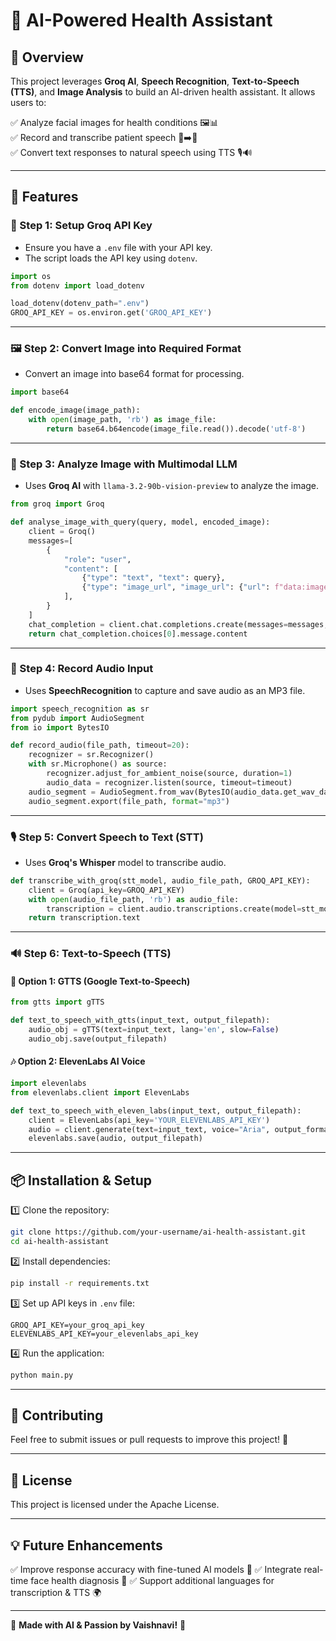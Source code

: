 # 🏥 AI-Powered Health Assistant

## 🚀 Overview
This project leverages **Groq AI**, **Speech Recognition**, **Text-to-Speech (TTS)**, and **Image Analysis** to build an AI-driven health assistant. It allows users to:

✅ Analyze facial images for health conditions 🖼️📊  
✅ Record and transcribe patient speech 🎤➡️📝  
✅ Convert text responses to natural speech using TTS 🎙️🔊

---

## 📌 Features

### 🔑 Step 1: Setup Groq API Key

- Ensure you have a `.env` file with your API key.
- The script loads the API key using `dotenv`.

```python
import os
from dotenv import load_dotenv

load_dotenv(dotenv_path=".env")
GROQ_API_KEY = os.environ.get('GROQ_API_KEY')
```

---

### 🖼️ Step 2: Convert Image into Required Format

- Convert an image into base64 format for processing.

```python
import base64

def encode_image(image_path):
    with open(image_path, 'rb') as image_file:
        return base64.b64encode(image_file.read()).decode('utf-8')
```

---

### 🤖 Step 3: Analyze Image with Multimodal LLM

- Uses **Groq AI** with `llama-3.2-90b-vision-preview` to analyze the image.

```python
from groq import Groq

def analyse_image_with_query(query, model, encoded_image):
    client = Groq()
    messages=[
        {
            "role": "user",
            "content": [
                {"type": "text", "text": query},
                {"type": "image_url", "image_url": {"url": f"data:image/jpeg;base64,{encoded_image}"}},
            ],
        }
    ]
    chat_completion = client.chat.completions.create(messages=messages, model=model)
    return chat_completion.choices[0].message.content
```

---

### 🎤 Step 4: Record Audio Input

- Uses **SpeechRecognition** to capture and save audio as an MP3 file.

```python
import speech_recognition as sr
from pydub import AudioSegment
from io import BytesIO

def record_audio(file_path, timeout=20):
    recognizer = sr.Recognizer()
    with sr.Microphone() as source:
        recognizer.adjust_for_ambient_noise(source, duration=1)
        audio_data = recognizer.listen(source, timeout=timeout)
    audio_segment = AudioSegment.from_wav(BytesIO(audio_data.get_wav_data()))
    audio_segment.export(file_path, format="mp3")
```

---

### 🎙️ Step 5: Convert Speech to Text (STT)

- Uses **Groq's Whisper** model to transcribe audio.

```python
def transcribe_with_groq(stt_model, audio_file_path, GROQ_API_KEY):
    client = Groq(api_key=GROQ_API_KEY)
    with open(audio_file_path, 'rb') as audio_file:
        transcription = client.audio.transcriptions.create(model=stt_model, file=audio_file, language="en")
    return transcription.text
```

---

### 🔊 Step 6: Text-to-Speech (TTS)

#### 🎵 Option 1: GTTS (Google Text-to-Speech)

```python
from gtts import gTTS

def text_to_speech_with_gtts(input_text, output_filepath):
    audio_obj = gTTS(text=input_text, lang='en', slow=False)
    audio_obj.save(output_filepath)
```

#### 🎶 Option 2: ElevenLabs AI Voice

```python
import elevenlabs
from elevenlabs.client import ElevenLabs

def text_to_speech_with_eleven_labs(input_text, output_filepath):
    client = ElevenLabs(api_key='YOUR_ELEVENLABS_API_KEY')
    audio = client.generate(text=input_text, voice="Aria", output_format='mp3_22050_32', model='eleven_turbo_v2')
    elevenlabs.save(audio, output_filepath)
```

---

## 📦 Installation & Setup

1️⃣ Clone the repository:
```bash
git clone https://github.com/your-username/ai-health-assistant.git
cd ai-health-assistant
```

2️⃣ Install dependencies:
```bash
pip install -r requirements.txt
```

3️⃣ Set up API keys in `.env` file:
```
GROQ_API_KEY=your_groq_api_key
ELEVENLABS_API_KEY=your_elevenlabs_api_key
```

4️⃣ Run the application:
```bash
python main.py
```

---

## 🤝 Contributing
Feel free to submit issues or pull requests to improve this project! 🚀

---

## 📜 License
This project is licensed under the Apache License.

---

## 💡 Future Enhancements
✅ Improve response accuracy with fine-tuned AI models 🤖
✅ Integrate real-time face health diagnosis 🏥
✅ Support additional languages for transcription & TTS 🌍

---

💙 **Made with AI & Passion by Vaishnavi!** 🚀


